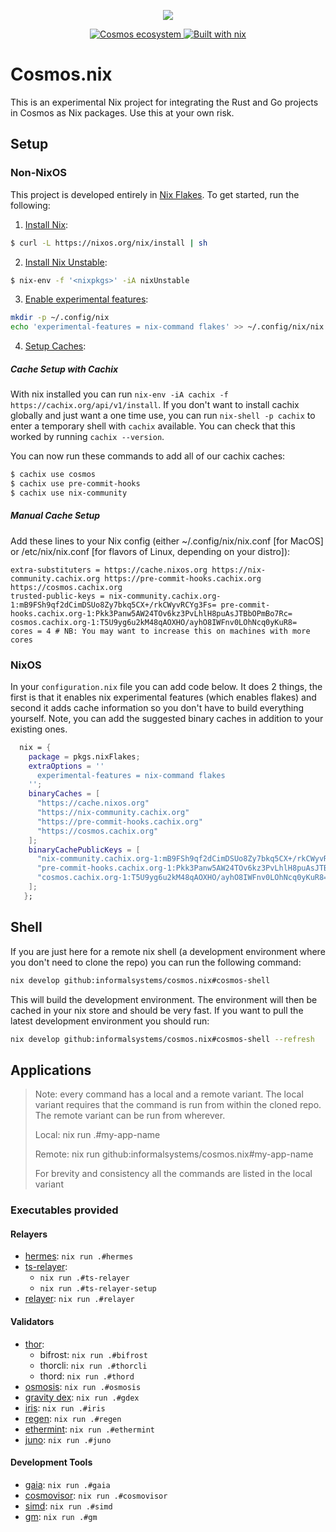 <p align="center">

<img src="https://raw.githubusercontent.com/informalsystems/cosmos.nix/master/images/logo.png" />
</p>

<p align="center">
<a href="https://cosmos.network/">
  <img src="https://img.shields.io/static/v1?label=&labelColor=1B1E36&color=1B1E36&message=cosmos%20ecosystem&style=for-the-badge&logo=data%3Aimage%2Fpng%3Bbase64%2CiVBORw0KGgoAAAANSUhEUgAAAQAAAAEACAMAAABrrFhUAAAAnFBMVEUAAABvc5C3uchvc5C3uchvc5C3uchvc5C3uchvc5C3uchvc5C3uchvc5Ctr8C3uchvc5C3uchvc5C3uchvc5C3uchvc5CdoLS3uchvc5Crrb%2B3uchvc5CFiaG3uchvc5CdoLS3uchvc5CMj6aforW3uchvc5B0d5R4fJd9gJuBhZ6GiaKKjaWPkqmTlqyYmrClqLqusMGztcW3uchyeWViAAAAJnRSTlMAEBAgIDAwQEBQUGBgcHBwgICPj5%2Bfr6%2Bvv7%2B%2Fz8%2FP39%2Ff7%2B%2Fv75BpqSkAAA7USURBVHja5V0Jd6Q40pRKxios840Gy3ytNWuttWvmPuv%2F%2F7a5qp4NgYFU4jb9RLyrT1dlKDPyAEliSygXu65rjdgpqu6CthB7hOteEIt92r9rBmw3QFRiXyg7QCt2BRnPZnv5IoV2jwLQSiGE6c7YkwzoQeDbizeI%2FcCfTa6Gv9X7cQBYcnX%2BfdibA2jMiWZfDuBGSaHdlwMoKIt2owIKFKDnAs2eagD91h%2Bq%2FRSBAdxiP%2BWgeVvxPdKSuwTKt3kp9yKBTiAi%2FnmmqGClQQajyB3tlJ0FMpN%2FBABC%2FjEAEQCodxEDHq3cWQzIcQRgHqhFZqBne7eDWshBFQTs5DobRC%2F3sxmiEvmimDcxQE%2BcbRIs5gNE5ItmPtWX2c%2BFpuc%2BOBTYlwSACPi9SgCKwI4kACoBvVMJyL4SIGhc3tNxgoM3WbcD9bLEVVk%2FHvDLDwB11jOBjtDvZ1gK4eoawszU768MgsHgjjQQYDJWQY%2FevZ%2FJKGjgTlWwoJW5Ps9akD7tqLOtBS2t1TXZdsTEMl9n2xG3xODO9JVBury3eaYBeoJ3UC5klgQKoliG%2FSUBUMFMk0BLHpwVu%2BsEQC3LvSUBpMpuLdrGNv4Ma41WYiUkPb2793tZSmmtja201jLt%2F9WhQ3hXcaozRoFn6XnweD1puXV%2BYERsjKRPLqbQOqNWjcQlhStaHjx8%2FXT6C4%2B36Gva%2Bti9CUeiQLbdLAKQsD4LAgrSP719Pl3w%2BOoG0tSz3z4W3PUHhJog0uz6jpIHb0%2BveD4zUM4ZT9%2BhqzoCKDHFn3O0y3Jxc%2Brj%2BaCqpiPBU321C762ZzjvpyShIgdDSMhtfnF0dHg%2BDfC%2FbhKt%2FxuvvlHQPh2DReqq9iwOGE2uXSTr9gT4phvB11b3rCgsjOQ49BfGhbc4kNTAoiXSajFcHpCAH4ffqDbFlAzZtXWYqprYIRb1QEMWnIVejNYT4pfXhbea7ljcpqUYkxCdXjvpA3eJKQT8eln5cim9IQH8B9R6VC0GqxbCuk3qGxIJaIyi6HBJKEOoel1ULYZCOcu%2BT0oZU%2FYUdTwh%2FlVSi3FF%2FPQoad6KHMRaTStLLWjw04opzd8f%2BCsScLv%2B7QQsBCy7c2rKtS2umyKgcGft%2BQkJuKI6QEWVoKQHtNpFUAP0nwjxxyoEjO8u%2BOb3of33VAcgObajFo3gmQO44g1Z0wmtIxKgbJ%2FkH6AUJtYWtCmDiqyhlKqHbuANehXZqfSoEtJY6v8HmyGSTVHRPZBztpFpMRJ4k14FLmgCKm3Ra4efrmkBQBchGchBgCgclEeKPuPAiPHo%2Bxc0Z9e6usOByOKSBkl3QfZgUlbD5XL6JQLphMYXh1Fuptq6Oh6T7CmTXufhP6M1figGpbAY1CSPFUJ7QqFFFrVGkCEDyMC6SAhQBhAJAEmJlvdtZEsPACyIuxb%2BEzcnUAkAD8SkwoJjuXPVYeJMhbTYLZUpI1QQ00JwUdPpx7Z49U5WSF%2B1pHI3zPqhkqtfUe88I3JgjLVeD6OVtOgBDV0Bw49lFXkMAHQiBZD3nBJrUK45srPouMmQT4FyWEqugllngkH6%2BN%2BDRgGsfrt%2Biwo48VYM6K4jUKAcZr73st8KLhwwwCdgiQIwP%2FIIAPshla9n4HhzezywCXBuSMGwaIiDks9j87SB%2FcjA1f25AX04Mh8NW5Q40zMflO%2Bsm5vajwz895k%2BgELYFyUqPFKA5pvep663HwsAPgM%2FwgiOQYB%2BIyl6fSkXQRrsSgIc2L%2BagW%2BHU8iv%2BQQgBRFq5f7%2FUFvZD3CjQfzzlUiBhweDuu0AUPQBZYmQ6%2B0HuG9PgK8YBECbBPAa8gabANmu1z%2FE%2FyMBj3wCkAJslZGAbewH3J8QawmQMOoM%2Bp0IKCLdfjoe1hHQEkKg82pEQPU%2B9m9PQAcE6HbpNT7JrOFNx%2Bh%2FCLhD%2B59XEKCawTtM%2FZT4uuQ8AqqV9tNfSvrEJkDavsUG3CFoHgGQ%2FiMvf9BfSzvdcgkwfe2zciwIXnEJkP4zXtny9dD%2B31rJIABWu1G9lIC0pA9ki5Zf%2FhDwOCDguySS1eXJoHT94NdYvL0glJfE4Vny30jxGXB4xLfyTOI4wNsIcjeA8oM48IkEmI6Y%2FvgMfHrx%2F%2B%2Fgk2gELD4h0IE%2FEnJ8%2Bafj%2Bv4vL3j69H%2FxxYsVjwA%2FFT5V5A0FpefLPwOqhY9LIyCYGUtqDgFFoC%2FJasCTq4oYn6Dx01A%2BeS5u%2BPLHhu3onykdZPkeDse%2FMCMFQZMefm5wV1X5wnooaOtzyW893Nw%2FXV7yuT9OSoGT5PAvxQcByo5oSB6N3n%2F7dOrh6WbKaaLZKvzpnu0k5Tl%2FUH3ffxh1FwfgF8NmIftL8eGouoUrM3WYkvRr6C3gbTegLtrFNTBiCxQR%2FRRTGhAA9gOer5EAZBijEHXowyE9uCDIJBKAvSXg6QAE9GC3zX6EfNgWUy%2B5xBYIgPjv6QD%2B4DJA84Tuv%2F0BnDpif4PL3yjYDHx7msQRCBiMT2q5ifsTwgBdUTXD1A8EPE0T8IAEDBJp0Ju6PyEMQoF1TC0FEnBzmsE1EADuVMtLfKHXbYsi9LRKehBvJOB%2BjoA7JADyyd8U64C6sylA8nyE9A0EYAQAHoGAcV1kLfjD1sCgxAIOCTicZoEEjONso9qfPCTA6EQCjvMEXAEBGGcv8FJ8YbAdTHxZBByBAKgsN1U%2FQkUAVd96AgZwWBh%2BUcDinUnAAQnA2m%2Bj%2FE8YDwCmNEAwRBBaS6iKNgfUPpgFktLgAxKAAoD90ZdWBsSyxOYAt44nFkKw%2FKF0HQ6Btle%2FQWQqD04AR%2Bgck0phWP5a9muOWH5Z6hcrDIhYAQGpzRAMYDXWHG5jLYT1nvhDIOCG3g6%2FxBeUvjWkm%2B1QRpT9sRMgAeLTjAIgARUuP35uNGIj4EpM90cOCDhMBMHjAQlQfkrzNw8DOHWsnnCOPhaHoleTdRXyi%2BRvPg3TC1NrrGqun6bXH82bnIuXm2YDwvNBrN7gbQPA3QHerVx%2BMqJmPXD7J8RYwMFZiIPZ8GgXRkvq%2B91m3XFBGUtBk9DAQl7fPV6sv7uedp1a0gYxsdhmAOQkvU%2BAUL6cAHCYqy1aTZ9Hmg2yHykJq4bcwkHYRJsUi%2B7DnwQQ84%2FGURG1sfSpT6fkR7b%2B9ApEk7fOwmvUnvG2xgcWv1Xaa3LwngilcvDkNfm4iqBiqK7G7VFeL3l%2FgwTwk%2FL7wiXkXSSgtLO74nXoayWdABQC9yHyVzPeFtdC%2BUkpUH6o%2FcmX7Zj4%2BWsi1TJT7ut%2FKgOMT8YVo5O8HSNF5I3KGJ8QixUny9s4qnKkHcmD5uwXaD9vVagjK9siAUI5qApMwNdoeQQIydgxQofB3o9HAO6dtWVAXUACElBT6uINdqNHNMeEha2z5da7xhCO%2F3PhQE0Ie3iHHt6RWjOlqd%2Fdfv4E0qPvgBSMq0O7%2Fc7R9UeJIAF%2BhgCvkICt9w7T7WcQgOaPa0P3Je0ed6uHrw4IQPPHFPj3OT%2FAvav9cuX81L9lvrMRKOgRsF6z3Zb2IwHxLNMOTk2QFrwA9puvZGBr%2B%2BHxsPZg%2FtglFGy23YwBtH99FdUzH%2BadIwq6jc8RQvuDfI%2BjtMLU5jl0DVeAam7FQA395UoC0PwRBQC%2F9VlqBvx%2FHQFo%2FjIFfuPT9Mr36q5VQzAfKAACVjJQ8ucf6%2B3XZPORAv5pqhjDHBvk%2B9hvWoL5QAFcWLGRirdc75luetF8WiA4%2FS55nOs8RrBROPabjUM1bI3gw%2FPGA%2BXqHGp8h7Ap7sc9VhwhWa6sIjpOGvBOgJCo6t0YTXokgJipdL%2BJkqv7cMuCZRGg6tityQmQznz6A0DNvmABjgglEwB3ToKKMgXRpIagiuwSUrs3i76S3tzgjRwG%2BKwUuxwgB0EDAsBYfIhbnUaAGThMyb9mAkTVp1XuBW%2FxsYZhEGAXRmixJnw3%2Fs1BnhEAygb0fcm%2FaKnGzI23NZBDAVQt0B0gqXg0zVLOohOAD1KmCwtvZHJeM3QFMOSaycXlewcDeCDr2s%2FCRSSazIEi65pK0ouiHn2nknGRJ9VfpAkdkwNLFbaKLhcl%2FdLJhk0AQrvI4kBGYkvQ0NRCluMv4soF%2FpukNDR3sx2iWdZES5TBSHjXqqh8h2iNpCc2FgEQeYjWzru3JF58u%2FTP1Ft3D4daUWxqqTmL8I%2FLphshuFIu%2BbYm9iETKw%2FGX6wv1i8qw12k8d0YftIRbAoBOAiXunK%2BewPRlQm6llKK1%2BQ7XxHRWy2n7k%2FT1FlEaKw1Wltra%2B8nb%2BHXYqWws3MmcoAI3poeDcoEYh6sOgJAdAjwCQSkTnDm7t6P%2Fh%2FEF14oN%2B0tI%2BI1z9ziju8tqAcudhRY0gAFQJAZ%2FpX6%2FIvaEYX1y26bfBYArrylLwyjEkqeniDKeRK8TJvogqiUau3jQU%2FnquV%2FVNVAGMNzCQpkaRvv%2F7Hbe2tL5rrjmC9y3ihismB9z5Phav4tAH7NyYIMFPoMJTYHliH0biQTeEzu9CyYB2qKY0MWzABYYTp6FswBuLDfff%2FvI70XzAzym5%2FP95V9uqb0gk7khpvf8agQehbMAbd4Xd%2FOksDVM%2FWuNoUjqTwARwk%2FH5ayYG4OcAJ8tbMk8BUS8EAYCGYAznV9IctOgH5bHSaB%2FAnIXwPp1%2FXhU6GMQL%2Buz%2BVZCBOu6wMNzDwGnsQEZHYaCJfVXXDc2zAAjhC83VkdCDcLPR2XeuFaZInj%2Fd9e8OuPhv5cNDfUSzlO59kLg8QF%2BotMuUEtvaPg8yyD6GUOvqSaHer5LFfmKgFooZzlJ4h8IefTXMAqID%2B0cyaqrKsAQp6rMEAyRDGXCH1%2BjQDhWLGRQFQia7jpkZfJMgkiyukY8MBN1jFQT%2BYAKzKHm8oDVaYRgCinkn3IPAIgBhoB0NnmAET9tqs7%2FOPca6EaJRAcI%2Ft%2BAA5nsLmPArDggXwnY%2BadMBqLLmB3UQSgtcAJNIL5j0WiQkqc2AkcSL7qMs%2BBCAknWvi9OAC6%2FEUHq8HvdgEZekGgYUvfLlC%2BGl3AsV07QdOd0boOT%2B3ZTxDARc37Au7QdWJ3KCLav2MGnNglpIPrJbbAn4ZBLyZO9O0VAAAAAElFTkSuQmCC" alt="Cosmos ecosystem"/>
</a>
<a href="https://nixos.org/">
  <img src="https://img.shields.io/static/v1?logo=nixos&logoColor=white&label=&message=Built%20with%20Nix&color=41439a&style=for-the-badge" alt="Built with nix" />
</a>
</p>


# Cosmos.nix

This is an experimental Nix project for integrating the Rust and Go projects in Cosmos
as Nix packages. Use this at your own risk.

## Setup

### Non-NixOS

This project is developed entirely in [Nix Flakes](https://nixos.wiki/wiki/Flakes).
To get started, run the following:

1. [Install Nix](https://nixos.org/download.html):

```bash
$ curl -L https://nixos.org/nix/install | sh
```

2. [Install Nix Unstable](https://serokell.io/blog/practical-nix-flakes):

```bash
$ nix-env -f '<nixpkgs>' -iA nixUnstable
```

3. [Enable experimental features](https://serokell.io/blog/practical-nix-flakes):

```bash
mkdir -p ~/.config/nix
echo 'experimental-features = nix-command flakes' >> ~/.config/nix/nix.conf
```

4. [Setup Caches](https://nixos.org/manual/nix/unstable/package-management/sharing-packages.html):

##### Cache Setup with Cachix

With nix installed you can run `nix-env -iA cachix -f https://cachix.org/api/v1/install`. If you don't want to install cachix globally and just want a one time use, you can run `nix-shell -p cachix` to enter a temporary shell with `cachix` available. You can check that this worked by running `cachix --version`.

You can now run these commands to add all of our cachix caches:

```bash
$ cachix use cosmos
$ cachix use pre-commit-hooks
$ cachix use nix-community
```

##### Manual Cache Setup

Add these lines to your Nix config (either ~/.config/nix/nix.conf [for MacOS] or
/etc/nix/nix.conf [for flavors of Linux, depending on your distro]):

```
extra-substituters = https://cache.nixos.org https://nix-community.cachix.org https://pre-commit-hooks.cachix.org https://cosmos.cachix.org
trusted-public-keys = nix-community.cachix.org-1:mB9FSh9qf2dCimDSUo8Zy7bkq5CX+/rkCWyvRCYg3Fs= pre-commit-hooks.cachix.org-1:Pkk3Panw5AW24TOv6kz3PvLhlH8puAsJTBbOPmBo7Rc= cosmos.cachix.org-1:T5U9yg6u2kM48qAOXHO/ayhO8IWFnv0LOhNcq0yKuR8=
cores = 4 # NB: You may want to increase this on machines with more cores
```

### NixOS

In your `configuration.nix` file you can add code below. It does 2 things, the
first is that it enables nix experimental features (which enables flakes) and
second it adds cache information so you don't have to build everything yourself.
Note, you can add the suggested binary caches in addition to your existing ones.

```nix
  nix = {
    package = pkgs.nixFlakes;
    extraOptions = ''
      experimental-features = nix-command flakes
    '';
    binaryCaches = [
      "https://cache.nixos.org"
      "https://nix-community.cachix.org"
      "https://pre-commit-hooks.cachix.org"
      "https://cosmos.cachix.org"
    ];
    binaryCachePublicKeys = [
      "nix-community.cachix.org-1:mB9FSh9qf2dCimDSUo8Zy7bkq5CX+/rkCWyvRCYg3Fs="
      "pre-commit-hooks.cachix.org-1:Pkk3Panw5AW24TOv6kz3PvLhlH8puAsJTBbOPmBo7Rc="
      "cosmos.cachix.org-1:T5U9yg6u2kM48qAOXHO/ayhO8IWFnv0LOhNcq0yKuR8="
    ];
   };
```

## Shell

If you are just here for a remote nix shell (a development environment where
you don't need to clone the repo) you can run the following command:

```bash
nix develop github:informalsystems/cosmos.nix#cosmos-shell
```

This will build the development environment. The environment will then be
cached in your nix store and should be very fast. If you want to pull the
latest development environment you should run:

```bash
nix develop github:informalsystems/cosmos.nix#cosmos-shell --refresh
```

## Applications

> Note: every command has a local and a remote variant. The local variant requires
> that the command is run from within the cloned repo. The remote variant can be run
> from wherever.
>
> Local: nix run .#my-app-name
> 
> Remote: nix run github:informalsystems/cosmos.nix#my-app-name
>
> For brevity and consistency all the commands are listed in the local variant

### Executables provided

#### Relayers
- [hermes](https://hermes.informal.systems/): `nix run .#hermes`
- [ts-relayer](https://github.com/confio/ts-relayer):
  - `nix run .#ts-relayer`
  - `nix run .#ts-relayer-setup`
- [relayer](https://github.com/cosmos/relayer): `nix run .#relayer`

#### Validators
- [thor](https://github.com/thorchain/thornode):
  - bifrost: `nix run .#bifrost`
  - thorcli: `nix run .#thorcli`
  - thord: `nix run .#thord`
- [osmosis](https://github.com/osmosis-labs/osmosis): `nix run .#osmosis`
- [gravity dex](https://github.com/b-harvest/gravity-dex-backend): `nix run .#gdex`
- [iris](https://github.com/irisnet/irishub): `nix run .#iris`
- [regen](https://github.com/regen-network/regen-ledger): `nix run .#regen`
- [ethermint](https://github.com/tharsis/ethermint): `nix run .#ethermint`
- [juno](https://github.com/CosmosContracts/juno): `nix run .#juno`

#### Development Tools
- [gaia](https://hub.cosmos.network/main/gaia-tutorials/what-is-gaia.html): `nix run .#gaia`
- [cosmovisor](https://docs.cosmos.network/master/run-node/cosmovisor.html): `nix run .#cosmovisor`
- [simd](https://docs.cosmos.network/master/run-node/interact-node.html): `nix run .#simd`
- [gm](https://github.com/informalsystems/ibc-rs/tree/master/scripts/gm): `nix run .#gm`
